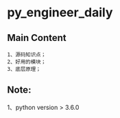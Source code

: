 # py_engineer_daily

## Main Content

    1、源码知识点；
    2、好用的模块；
    3、底层原理；
     
## Note:
1、python version > 3.6.0
